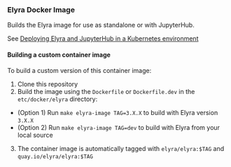 <!--
{% comment %}
Copyright 2018-2021 Elyra Authors

Licensed under the Apache License, Version 2.0 (the "License");
you may not use this file except in compliance with the License.
You may obtain a copy of the License at

http://www.apache.org/licenses/LICENSE-2.0

Unless required by applicable law or agreed to in writing, software
distributed under the License is distributed on an "AS IS" BASIS,
WITHOUT WARRANTIES OR CONDITIONS OF ANY KIND, either express or implied.
See the License for the specific language governing permissions and
limitations under the License.
{% endcomment %}
-->

### Elyra Docker Image

Builds the Elyra image for use as standalone or with JupyterHub.

See [Deploying Elyra and JupyterHub in a Kubernetes environment](https://elyra.readthedocs.io/en/latest/recipes/deploying-elyra-in-a-jupyterhub-environment.html#deploying-elyra-jupyterhub-in-a-kubernetes-environment)

#### Building a custom container image

To build a custom version of this container image:
1. Clone this repository
2. Build the image using the `Dockerfile` or `Dockerfile.dev` in the `etc/docker/elyra` directory:
  - (Option 1) Run `make elyra-image TAG=3.X.X` to build with Elyra version `3.X.X`
  - (Option 2) Run `make elyra-image TAG=dev` to build with Elyra from your local source
3. The container image is automatically tagged with `elyra/elyra:$TAG` and `quay.io/elyra/elyra:$TAG`